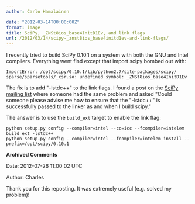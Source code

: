 ```yaml
---
author: Carlo Hamalainen

date: "2012-03-14T00:00:00Z"
format: image
title: SciPy, _ZNSt8ios_base4InitD1Ev, and link flags
url: /2012/03/14/scipy-_znst8ios_base4initd1ev-and-link-flags/
---
```

I recently tried to build SciPy 0.10.1 on a system with both the GNU and Intel compilers. Everything went find except that import scipy bombed out with:

    ImportError: /opt/scipy/0.10.1/lib/python2.7/site-packages/scipy/
    sparse/sparsetools/_csr.so: undefined symbol: _ZNSt8ios_base4InitD1Ev

The fix is to add "-lstdc++" to the link flags. I found a post on the [SciPy mailing list](http://mail.scipy.org/pipermail/scipy-user/2010-March/024523.html) where someone had the same problem and asked "Could someone please advise me how to ensure that the "-lstdc++" is successfully passed to the linker as and when I build scipy."

The answer is to use the ``build_ext`` target to enable the link flag:

    python setup.py config --compiler=intel --cc=icc --fcompiler=intelem build_ext -lstdc++
    python setup.py config --compiler=intel --fcompiler=intelem install --prefix=/opt/scipy/0.10.1


**Archived Comments**

Date: 2012-07-26 11:00:02 UTC

Author: Charles

Thank you for this reposting. It was extremely useful (e.g. solved my problem)!
